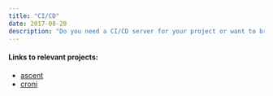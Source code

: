 ```yaml
---
title: "CI/CD"
date: 2017-08-20
description: "Do you need a CI/CD server for your project or want to bring your setup to the next level? We are happy to support you with the entire CI/CD stack ranging from deploying and maintaining Jenkins or similar CI/CD servers and setting up pipelines as Code (Pipeline, JobDSL, Jenkins Job YAML). Furthermore, we are specialized in managing slaves/nodes e.g. Anroid devices to run integration tests against hardware."
---
```

<h4>Links to relevant projects:</h4>
<ul>
  <li>
    <a href="/projects/ascent/">ascent</a>
  </li>
  <li>
    <a href="/projects/croni/">croni</a>
  </li>
</ul>
